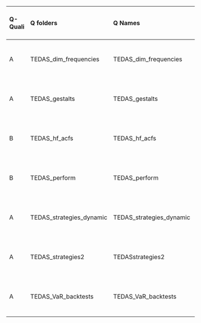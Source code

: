 |Q-Quali |Q folders                |Q Names                  |Descriptions stats           |Keywords stats             |Found SW |Meta Info data fields          |PDF files                                |
|:-------|:------------------------|:------------------------|:----------------------------|:--------------------------|:--------|:------------------------------|:----------------------------------------|
|A       |TEDAS_dim_frequencies    |TEDAS_dim_frequencies    |23 word(s), 131 Character(s) |11: 11 (standard), 0 (new) |matlab   |q, p, a, d, k, df, e, o, s, sa |                                         |
|A       |TEDAS_gestalts           |TEDAS_gestalts           |38 word(s), 215 Character(s) |8: 8 (standard), 0 (new)   |matlab   |q, p, a, d, k, df, e, o, sa    |                                         |
|B       |TEDAS_hf_acfs            |TEDAS_hf_acfs            |8 word(s), 58 Character(s)   |7: 6 (standard), 1 (new)   |matlab   |q, p, a, d, k, df, e, o, s, sa |                                         |
|B       |TEDAS_perform            |TEDAS_perform            |60 word(s), 363 Character(s) |7: 7 (standard), 0 (new)   |matlab   |q, p, a, d, k, df, e, o, s, sa |If PDF is a picture PNG or JPG required! |
|A       |TEDAS_strategies_dynamic |TEDAS_strategies_dynamic |26 word(s), 147 Character(s) |10: 10 (standard), 0 (new) |matlab   |q, p, a, d, k, df, e, o, s, sa |                                         |
|A       |TEDAS_strategies2        |TEDASstrategies2         |22 word(s), 118 Character(s) |10: 10 (standard), 0 (new) |matlab   |q, p, a, d, k, df, e, o, sa    |                                         |
|A       |TEDAS_VaR_backtests      |TEDAS_VaR_backtests      |17 word(s), 92 Character(s)  |10: 10 (standard), 0 (new) |matlab   |q, p, a, d, k, df, e, o, s, sa |                                         |
